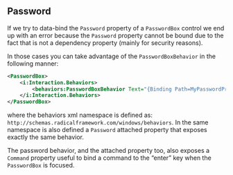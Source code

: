 ## Password

If we try to data-bind the `Password` property of a `PasswordBox` control we end up with an error because the `Password` property cannot be bound due to the fact that is not a dependency property (mainly for security reasons).

In those cases you can take advantage of the `PasswordBoxBehavior` in the following manner:

```xml
<PasswordBox>
    <i:Interaction.Behaviors>
        <behaviors:PasswordBoxBehavior Text="{Binding Path=MyPasswordProperty}" />
    </i:Interaction.Behaviors>
</PasswordBox>
```

where the behaviors xml namespace is defined as: `http://schemas.radicalframework.com/windows/behaviors`. In the same namespace is also defined a `Password` attached property that exposes exactly the same behavior.

The password behavior, and the attached property too, also exposes a `Command` property useful to bind a command to the “enter” key when the `PasswordBox` is focused.
